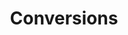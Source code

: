 ---
title: Conversions
description: Conversion tracking related pages
menu: main
tags:
    - "Conversions"
---